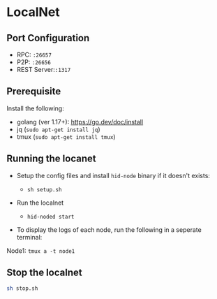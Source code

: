 # LocalNet

## Port Configuration

- RPC: `:26657`
- P2P: `:26656`
- REST Server:`:1317`

## Prerequisite

Install the following:

- golang (ver 1.17+): https://go.dev/doc/install
- jq (`sudo apt-get install jq`)
- tmux (`sudo apt-get install tmux`)

## Running the locanet

- Setup the config files and install `hid-node` binary if it doesn't exists:
  - `sh setup.sh`

- Run the localnet
  - `hid-noded start`

- To display the logs of each node, run the following in a seperate terminal:

Node1: `tmux a -t node1`<br>

## Stop the localnet

```sh
sh stop.sh
```
